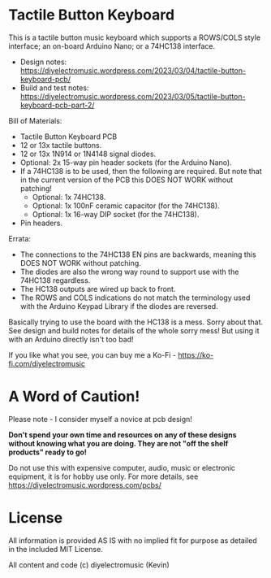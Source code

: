 # Tactile Button Keyboard

This is a tactile button music keyboard which supports a ROWS/COLS style interface; an on-board Arduino Nano; or a 74HC138 interface.

- Design notes: https://diyelectromusic.wordpress.com/2023/03/04/tactile-button-keyboard-pcb/
- Build and test notes: https://diyelectromusic.wordpress.com/2023/03/05/tactile-button-keyboard-pcb-part-2/

Bill of Materials:
- Tactile Button Keyboard PCB
- 12 or 13x tactile buttons.
- 12 or 13x 1N914 or 1N4148 signal diodes.
- Optional: 2x 15-way pin header sockets (for the Arduino Nano).
- If a 74HC138 is to be used, then the following are required.  But note that in the current version of the PCB this DOES NOT WORK without patching!
  - Optional: 1x 74HC138.
  - Optional: 1x 100nF ceramic capacitor (for the 74HC138).
  - Optional: 1x 16-way DIP socket (for the 74HC138).
- Pin headers.

Errata:
- The connections to the 74HC138 EN pins are backwards, meaning this DOES NOT WORK without patching.
- The diodes are also the wrong way round to support use with the 74HC138 regardless.
- The HC138 outputs are wired up back to front.
- The ROWS and COLS indications do not match the terminology used with the Arduino Keypad Library if the diodes are reversed.

Basically trying to use the board with the HC138 is a mess.  Sorry about that.  See design and build notes for details of the whole sorry mess! But using it with an Arduino directly isn't too bad!

If you like what you see, you can buy me a Ko-Fi - https://ko-fi.com/diyelectromusic

#  A Word of Caution!

Please note - I consider myself a novice at pcb design!

**Don't spend your own time and resources on any of these designs without knowing what you are doing.  They are not "off the shelf products" ready to go!**

Do not use this with expensive computer, audio, music or electronic equipment, it is for hobby use only.  For more details, see https://diyelectromusic.wordpress.com/pcbs/

# License

All information is provided AS IS with no implied fit for purpose as detailed in the included MIT License.

All content and code (c) diyelectromusic (Kevin)
